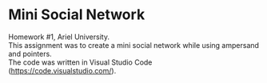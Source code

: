 # Mini Social Network
Homework #1, Ariel University.<br />
This assignment was to create a mini social network while using ampersand and pointers.<br />
The code was written in Visual Studio Code (https://code.visualstudio.com/).<br />
